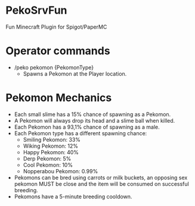 # PekoSrvFun
Fun Minecraft Plugin for Spigot/PaperMC

# Operator commands
 - /peko pekomon {PekomonType} 
   - Spawns a Pekomon at the Player location.
   
# Pekomon Mechanics
 - Each small slime has a 15% chance of spawning as a Pekomon.
 - A Pekomon will always drop its head and a slime ball when killed.
 - Each Pekomon has a 93,1% chance of spawning as a male.
 - Each Pekomon type has a different spawning chance:
   - Smiling Pekomon: 33%
   - Wiking Pekomon: 12%
   - Happy Pekomon: 40%
   - Derp Pekomon: 5%
   - Cool Pekomon: 10%
   - Nopperabou Pekomon: 0.99%
 - Pekomons can be bred using carrots or milk buckets, an opposing sex pekomon MUST be close and the item will be consumed on successful breeding.
 - Pekomons have a 5-minute breeding cooldown.
